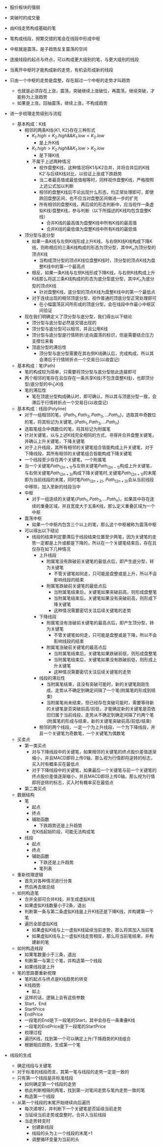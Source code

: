 * 股价板块的强弱
* 突破时的成交量
* 由K线走势构成基础的笔
* 笔构成线段，频繁交错的笔会在线段中形成中枢
* 中枢就是震荡，是子趋势反复震荡的空间
* 连接线段的起点与终点，可以构成更大级别的笔，与更大级别的线段
* 当离开中枢时才能构成新的走势，有机会形成新的线段
* 只由一个中枢的走势是盘整，存在超过一个中枢的走势才叫趋势
    * 也就是必须存在上涨，震荡，突破继续上涨破位，再震荡，继续突破，才能称为上涨趋势
    * 如果是上涨，回抽震荡，继续上涨，不构成趋势
* 进一步梳理走势级别与流程
    * 基本构成：K线
        * 相邻的两条K线{K1, K2}存在三种形式
            * $K_1.high < K_2.high \&\& K_1.low < K_2.low$
                * 是上升K线
            * $K_1.high > K_2.high \&\& K_1.low > K_2.low$
                * 是下降K线
            * 不属于上述两种情况
                * 视作盘整K线，这种情况将K1与K2合并，并将合并后的K线K2'与后续K线对比，以验证上涨或下跌趋势
                * 当二者最高值或最低值相等时，同样视作盘整K线，严格按照上述公式加以判断
                * 相邻的盘整K线后不论出现什么形态，均正常处理即可，即使跌回盘整区间，也不应当对盘整区间做进一步的扩充
                * 所有相邻的盘整K线，再后续的形态判断中，应当视作一条虚拟K线/盘整K线，参与判断（以下所描述的K线均包含盘整K线）
                    * 合并K线的最高值为盘整K线中所有K线的最高值
                    * 合并K线的最低值为盘整K线中所有K线的最低值
        * 顶分型与底分型
            * 如果一条K线与左侧K线形成上升K线，与右侧K线K线构成下降K线，则称相应的三条K线构成的形态为顶分型，其中$K_n$为顶分型的顶点K线
                * 当构成顶分型的顶点K线位盘整K线时，顶分型的顶点K线为盘整K线中的第一个最高点
            * 相反，如果一条K线与左侧K线形成下降K线，与右侧K线构成上升K线那么将这三条K线构成的形态为底分型底分型，其中$K_n$为底分型的顶点K线
                * 针对盘整K线，底分型的顶点K线为盘整K线中的第一个最低点
            * 对于连续出现的相邻顶底分型，视作普通的顶底分型正常处理即可
                * 在小幅震荡区间所形成的顶底分型，会在线段中作最小中枢区间验证
        * 现在我们明确定义了顶分型与底分型，我们得出以下结论
            * 顶分型与底分型必然是交错出现的
            * 顶分型与底分型可以相邻，并且公用K线
            * 顶分型与底分型是行情转折/走向震荡的标识，但是需要结合压力支撑位来看
            * 顶底分型的滞后性
                * 顶分型与底分型需要在其右侧K线确认后，完成构成，所以其会滞后于行情转折点一个交易日(以收盘记)
    * 基本构成：笔(Path)
        * 笔的构成较为简单，只需要将顶分型与底分型依此连接即可
        * 两个相邻的笔存在且仅存在一条共享K线(不包含盘整K线)，也即顶分型/底分型的中心K线
        * 笔的滞后性
            * 笔在顶底分型构成确认时，即可确认，所以其与顶底分型一致，会滞后于行情转折点一个交易日(以收盘记)
    * 基本构成：线段(Polyline)
        * 对于一组相邻的笔，{$Path_1, Path_2, Path_3, ...Path_n$}，选取其中奇数位的笔，将其标记为关键笔, {$Path_1, Path_3, ...Path_n$}
        * 选取笔组合中偶数位的笔，将其标记为附属笔
        * 针对关键笔，以与上述K线完全相同的方式，寻得并合并盘整关键笔，并确认上升关键笔，下降关键笔
        * 对于上升线段，其所有相邻的关键笔组合皆能构成上升关键笔，对于下降线段，其所有相邻的关键笔组合皆能构成下降关键笔
        * 一个线段至少存在两个关键笔，一个附属笔
        * 当一个关键笔$Path_(2n+1)$与左侧关键笔$Path_(2n-1)$构成上升关键笔，与右侧关键笔$Path_(2n+3)$构成下降关键笔时,关键笔$Path_(2n+1)$的末尾即为当前线段的末尾，同时笔$Path_(2n+2)$, $Path_(2n+3)$会从当前线段中移除，加入至新的线段当中
        * 中枢
            * 对于一组连续的关键笔{$Path_1, Path_3, ...Path_n$}，如果其中存在连续的重叠区域，并且宽度大于五条K线，那么定义重叠区域为一个中枢
        * 震荡中枢
            * 如果一个中枢内包含三个以上的笔，那么这个中枢被称为震荡中枢
        * 可以得出以下结论
            * 线段的结束判定要滞后于线段结束位置至少两笔，因为关键笔的走势一定都是上升或都是下降的，所以在一个关键笔结束后，存在且仅存在如下几种情况
                * 上升线段
                    * 附属笔没有跌破前关键笔的最低点后，即产生底分型，转为关键笔
                        * 不管关键笔如何走，只可能是盘整或是上升，所以不会影响线段的结束
                    * 附属笔跌破前关键笔的最低点后
                        * 当附属笔结束后，关键笔如果突破前高，则形成盘整笔
                        * 当附属笔结束后，关键笔如果没有突破前高，则形成下降关键笔
                        * 这种情况需要密切关注后续关键笔的走势
                * 下降线段
                    * 附属笔没有涨破前关键笔的最高点后，即产生顶分型，转为关键笔
                        * 不管关键笔如何走，只可能是盘整或是下降，所以不会影响线段的结束
                    * 附属笔涨破前关键笔的最高点后
                        * 当附属笔结束后，关键笔如果跌破前低，则形成盘整笔
                        * 当附属笔结束后，关键笔如果没有跌破前低，则形成上升关键笔
                        * 这种情况需要密切关注后续关键笔的走势
                * 线段的滞后性
                    * 当附属笔结束，且没有突破可能时，新的关键笔刚刚生成，走势从不确定到确定间隔了一个笔(附属笔的形成到结束)
                    * 当附属笔尚未结束，但已经存在突破可能时，需要等待新的关键笔是否突破前高/前低，才能确定新的关键笔是否依旧归属于当前线段，走势从不确定到确定间隔了约两个笔(附属笔的形成与结束，新的关键笔突破前高/前低/结束)
                * 相邻的两个线段，一定一个为上升线段，一个为下降线段，并且一个关键笔为奇数笔，一个关键笔为偶数笔
    * 买卖点
        * 第一类买点
            * 对与下降线段中的关键笔，如果相邻的关键笔的终点股价差值逐渐缩小，并且MACD即将上传0轴，那么视为行情即将逆转的标志，买入时有概率买在最低点
            * 对于下降线段中的关键笔，如果最后一个关键笔与前一个关键笔的终点股价差值逐渐缩小，并且MACD即将上传0轴，那么视为行情即将逆转的标志，买入时有概率买在最低点
        * 第二类买点
    * 数据结构
        * 笔
            * 起点
            * 终点
            * 辅助函数
                * 下跌趋势还是上升趋势
            * 在K线起始阶段，可能无法构成笔
        * 线段
            * 起点
            * 终点
            * 辅助函数
                * 下跌还是上升趋势
                * 笔列表
    * 重新梳理逻辑
        * 首先对各种情况进行分类
        * 然后再去做总结
    * 如何构造笔
        * 合并全部可合并K线，并生成虚拟K线
        * 如果虚拟K线数量小于2条，退出
        * 判断第一条与第二条虚拟K线是上升K线还是下降K线，并构建第一个笔
        * 遍历全部虚拟K线
            * 如果虚拟K线与上一虚拟K线延续当前走势，那么将其加入当前笔
            * 如果虚拟K线与上一虚拟K线走势相反，那么将当前笔结束，并构建新的笔
    * 如何构造线段
        * 如果笔数量小于三条，退出
        * 判断第一与第三个笔，并构造第一个线段
        * 如果线段是上升
    * 笔的思路要重新梳理
        * 笔的起点与终点是K线趋势的转变
        * K线趋势
            * 如上
        * 这样的话，逻辑上会有这些参数
        * Start，End
        * StartPrice
        * EndPrice
        * 一段笔的End是下一段笔的Start，其中会存在一条重叠K线
        * 一段笔的EndPrice是下一段笔的StartPrice
        * 梳理过程
        * 遍历K线，找到第一个可以确定上升/下降趋势的K线组合
        * 根据相应趋势，生成第一个笔

* 线段的生成
    * 确定线段与关键笔
    * 对于标准的线段而言，其第一笔与线段的走势一定是一致的
    * 只有第一个线段是非标准线段
        * 如何确定第一个线段的走势
        * 依此判断相隔的两笔，找到第一对笔间走势与笔内走势一致的笔
        * 构造第一个线段
    * 从第一个线段的末尾开始继续向后遍历
        * 每次递增2，并判断下一个关键笔是否延续当前走势
        * 当延续当前走势或盘整时，合并入当前线段
        * 当走势转变时
            * 创建新线段
            * 线段的头为上一个线段的末尾+1
            * 调整循环变量为当前的头
            